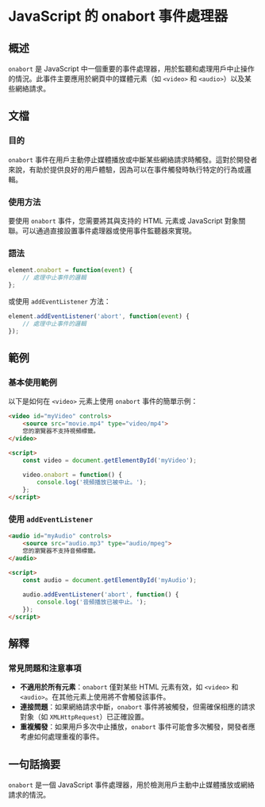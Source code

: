 <!--
Meta Description: # JavaScript 的 onabort 事件處理器 ## 概述 `onabort` 是 JavaScript 中一個重要的事件處理器，用於監聽和處理用戶中止操作的情況。此事件主要應用於網頁中的媒體元素（如 `<video>` 和 `<audio>`）以及某些網絡請求。 ## 文檔 ### 目的...
Meta Keywords: onabort, video, audio, javascript, html
-->

# JavaScript 的 onabort 事件處理器

## 概述
`onabort` 是 JavaScript 中一個重要的事件處理器，用於監聽和處理用戶中止操作的情況。此事件主要應用於網頁中的媒體元素（如 `<video>` 和 `<audio>`）以及某些網絡請求。

## 文檔
### 目的
`onabort` 事件在用戶主動停止媒體播放或中斷某些網絡請求時觸發。這對於開發者來說，有助於提供良好的用戶體驗，因為可以在事件觸發時執行特定的行為或邏輯。

### 使用方法
要使用 `onabort` 事件，您需要將其與支持的 HTML 元素或 JavaScript 對象關聯。可以通過直接設置事件處理器或使用事件監聽器來實現。

### 語法
```javascript
element.onabort = function(event) {
    // 處理中止事件的邏輯
};
```
或使用 `addEventListener` 方法：
```javascript
element.addEventListener('abort', function(event) {
    // 處理中止事件的邏輯
});
```

## 範例
### 基本使用範例
以下是如何在 `<video>` 元素上使用 `onabort` 事件的簡單示例：

```html
<video id="myVideo" controls>
    <source src="movie.mp4" type="video/mp4">
    您的瀏覽器不支持視頻標籤。
</video>

<script>
    const video = document.getElementById('myVideo');
    
    video.onabort = function() {
        console.log('視頻播放已被中止。');
    };
</script>
```

### 使用 `addEventListener`
```html
<audio id="myAudio" controls>
    <source src="audio.mp3" type="audio/mpeg">
    您的瀏覽器不支持音頻標籤。
</audio>

<script>
    const audio = document.getElementById('myAudio');
    
    audio.addEventListener('abort', function() {
        console.log('音頻播放已被中止。');
    });
</script>
```

## 解釋
### 常見問題和注意事項
- **不適用於所有元素**：`onabort` 僅對某些 HTML 元素有效，如 `<video>` 和 `<audio>`。在其他元素上使用將不會觸發該事件。
- **連接問題**：如果網絡請求中斷，`onabort` 事件將被觸發，但需確保相應的請求對象（如 `XMLHttpRequest`）已正確設置。
- **重複觸發**：如果用戶多次中止播放，`onabort` 事件可能會多次觸發，開發者應考慮如何處理重複的事件。

## 一句話摘要
`onabort` 是一個 JavaScript 事件處理器，用於檢測用戶主動中止媒體播放或網絡請求的情況。